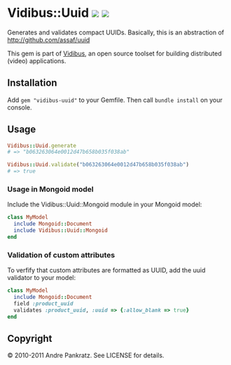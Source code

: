 # Vidibus::Uuid [![](http://travis-ci.org/vidibus/vidibus-uuid.png)](http://travis-ci.org/vidibus/vidibus-uuid) [![](http://stillmaintained.com/vidibus/vidibus-uuid.png)](http://stillmaintained.com/vidibus/vidibus-uuid)

Generates and validates compact UUIDs. Basically, this is an abstraction of http://github.com/assaf/uuid

This gem is part of [Vidibus](http://vidibus.org), an open source toolset for building distributed (video) applications.


## Installation

Add `gem "vidibus-uuid"` to your Gemfile. Then call `bundle install` on your console.


## Usage

```ruby
Vidibus::Uuid.generate
# => "b063263064e0012d47b658b035f038ab"

Vidibus::Uuid.validate("b063263064e0012d47b658b035f038ab")
# => true
```

### Usage in Mongoid model

Include the Vidibus::Uuid::Mongoid module in your Mongoid model:

```ruby
class MyModel
  include Mongoid::Document
  include Vidibus::Uuid::Mongoid
end
```


### Validation of custom attributes

To verfify that custom attributes are formatted as UUID, add the uuid validator to your model:

```ruby
class MyModel
  include Mongoid::Document
  field :product_uuid
  validates :product_uuid, :uuid => {:allow_blank => true}
end
```


## Copyright

&copy; 2010-2011 Andre Pankratz. See LICENSE for details.
